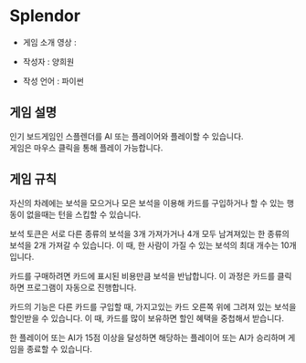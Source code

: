 # Splendor

* 게임 소개 영상 : 

* 작성자 : 양희원

* 작성 언어 : 파이썬

## 게임 설명

인기 보드게임인 스플렌더를 AI 또는 플레이어와 플레이할 수 있습니다.   
게임은 마우스 클릭을 통해 플레이 가능합니다.

## 게임 규칙

자신의 차례에는 보석을 모으거나 모은 보석을 이용해 카드를 구입하거나 할 수 있는 행동이 없을때는 턴을 스킵할 수 있습니다.   
   
보석 토큰은 서로 다른 종류의 보석을 3개 가져가거나 4개 모두 남겨져있는 한 종류의 보석을 2개 가져갈 수 있습니다. 이 때, 한 사람이 가질 수 있는 보석의 최대 개수는 10개입니다.  
   
카드를 구매하려면 카드에 표시된 비용만큼 보석을 반납합니다. 이 과정은 카드를 클릭하면 프로그램이 자동으로 진행합니다.   
   
카드의 기능은 다른 카드를 구입할 때, 가지고있는 카드 오른쪽 위에 그려져 있는 보석을 할인받을 수 있습니다. 이 때, 카드를 많이 보유하면 할인 혜택을 중첩해서 받습니다.   
   
한 플레이어 또는 AI가 15점 이상을 달성하면 해당하는 플레이어 또는 AI가 승리하며 게임을 종료할 수 있습니다.
